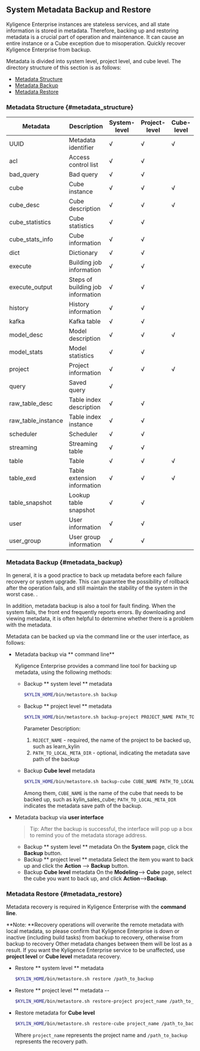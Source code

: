 ## System Metadata Backup and Restore

Kyligence Enterprise instances are stateless services, and all state information is stored in metadata. Therefore, backing up and restoring metadata is a crucial part of operation and maintenance. It can cause an entire instance or a Cube exception due to misoperation. Quickly recover Kyligence Enterprise from backup.

Metadata is divided into system level, project level, and cube level. The directory structure of this section is as follows:

- [Metadata Structure](#metadata_structure)
- [Metadata Backup](#metadata_backup)
- [Metadata Restore](#metadata_restore)


### Metadata Structure		{#metadata_structure}

| Metadata             | Description                                               | System-level | Project-level | Cube-level |
| ------------------ | -------------------------------------------------- | -------- | -------- | --------- |
| UUID               | Metadata identifier                      | √        | √        | √         |
| acl                | Access control list    | √        | √        |           |
| bad_query          | Bad query                                | √        | √        |           |
| cube               | Cube instance                               | √        | √        | √         |
| cube_desc          | Cube description                             | √        | √        | √         |
| cube_statistics    | Cube statistics                            | √        | √        |           |
| cube_stats_info    | Cube information                    | √        | √        |           |
| dict               | Dictionary                    | √        | √        |           |
| execute            | Building job information | √        | √        |           |
| execute_output     | Steps of building job information | √        | √        |           |
| history            | History information | √        | √        |           |
| kafka              | Kafka table                      | √        | √        |           |
| model_desc         | Model description                         | √        | √        | √         |
| model_stats        | Model statistics                           | √        | √        |           |
| project            | Project information | √        | √        | √         |
| query              | Saved query                                  | √        |          |           |
| raw_table_desc     | Table index description                    | √        | √        |           |
| raw_table_instance | Table index instance                        | √        | √        |           |
| scheduler          | Scheduler                                    | √        | √        |           |
| streaming          | Streaming table                          | √        | √        |           |
| table              | Table                                       | √        | √        | √         |
| table_exd          | Table extension information | √        | √        | √         |
| table_snapshot     | Lookup table snapshot                  | √        | √        |           |
| user               | User information                     | √        | √        |           |
| user_group         | User group information                 | √        | √        |           |




### Metadata Backup	{#metadata_backup}

In general, it is a good practice to back up metadata before each failure recovery or system upgrade. This can guarantee the possibility of rollback after the operation fails, and still maintain the stability of the system in the worst case. .

In addition, metadata backup is also a tool for fault finding. When the system fails, the front end frequently reports errors. By downloading and viewing metadata, it is often helpful to determine whether there is a problem with the metadata.

Metadata can be backed up via the command line or the user interface, as follows:

- Metadata backup via ** command line**

  Kyligence Enterprise provides a command line tool for backing up metadata, using the following methods:

  - Backup ** system level ** metadata

     ```sh
     $KYLIN_HOME/bin/metastore.sh backup
     ```

  - Backup ** project level ** metadata

     ```sh
     $KYLIN_HOME/bin/metastore.sh backup-project PROJECT_NAME PATH_TO_LOCAL_META_DIR
     ```

     Parameter Description:

     1. `ROJECT_NAME` - required, the name of the project to be backed up, such as learn_kylin
     2. `PATH_TO_LOCAL_META_DIR` - optional, indicating the metadata save path of the backup

  - Backup **Cube level** metadata

     ```sh
     $KYLIN_HOME/bin/metastore.sh backup-cube CUBE_NAME PATH_TO_LOCAL_META_DIR
     ```

     Among them, `CUBE_NAME` is the name of the cube that needs to be backed up, such as kylin_sales_cube; `PATH_TO_LOCAL_META_DIR` indicates the metadata save path of the backup.

- Metadata backup via **user interface**

  > Tip: After the backup is successful, the interface will pop up a box to remind you of the metadata storage address.

  - Backup ** system level ** metadata
     On the **System** page, click the **Backup** button.
  - Backup ** project level ** metadata
     Select the item you want to back up and click the **Action** --> **Backup** button.
  - Backup **Cube level** metadata
     On the **Modeling**--> **Cube** page, select the cube you want to back up, and click **Action**-->**Backup**.


### Metadata Restore    {#metadata_restore}

Metadata recovery is required in Kyligence Enterprise with the **command line**.

**Note: **Recovery operations will overwrite the remote metadata with local metadata, so please confirm that Kyligence Enterprise is down or inactive (including build tasks) from backup to recovery, otherwise from backup to recovery Other metadata changes between them will be lost as a result. If you want the Kyligence Enterprise service to be unaffected, use **project level** or **Cube level** metadata recovery.

- Restore ** system level ** metadata

  ```sh
  $KYLIN_HOME/bin/metastore.sh restore /path_to_backup
  ```

- Restore ** project level ** metadata --

   ```sh
   $KYLIN_HOME/bin/metastore.sh restore-project project_name /path_to_backup
   ```

- Restore metadata for **Cube level**

   ```sh
   $KYLIN_HOME/bin/metastore.sh restore-cube project_name /path_to_backup
   ```

   Where `project_name` represents the project name and `/path_to_backup` represents the recovery path.